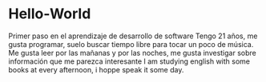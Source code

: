 # Hello-World
Primer paso en el aprendizaje de desarrollo de software
Tengo 21 años, me gusta programar, suelo buscar tiempo libre para tocar un poco de música.
Me gusta leer por las mañanas y por las noches, me gusta investigar sobre información que me parezca interesante
I am studying english with some books at every afternoon, i hoppe speak it some day. 
